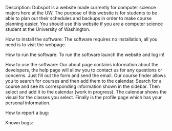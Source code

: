 Description:
Dubspot is a website made currently for computer science majors here at the UW. The purpose of this website is for students to be able to plan out their schedules and backups in order to make course planning easier.
You should use this website if you are a computer science student at the University of Washington.

How to install the software:
The software requires no installation, all you need is to visit the webpage.

How to run the software:
To run the software launch the website and log in!

How to use the software:
Our about page contains information about the developers, the help page will allow you to contact us for any questions or concerns. Just fill out the form and send the email. Our course finder allows you to search for courses and then add them to the calendar. Search for a course and see its corresponding information shown in the sidebar. Then select and add it to the calendar (work in progress). The calendar shows the visual for the classes you select. Finally is the profile page which has your personal information.

How to report a bug:

Known bugs:

